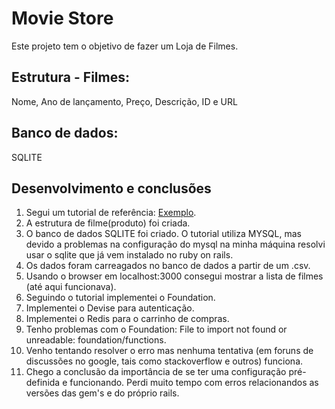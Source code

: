 # Movie Store

Este projeto tem o objetivo de fazer um Loja de Filmes.

## Estrutura - Filmes:
Nome, Ano de lançamento, Preço, Descrição, ID e URL

## Banco de dados:
SQLITE

## Desenvolvimento e conclusões
1) Segui um tutorial de referência: [Exemplo](https://www.sitepoint.com/build-online-store-rails/).
2) A estrutura de filme(produto) foi criada. 
3) O banco de dados SQLITE foi criado. O tutorial utiliza MYSQL, mas devido a problemas na configuração do mysql na minha máquina resolvi usar o sqlite que já vem instalado no ruby on rails.
4) Os dados foram carreagados no banco de dados a partir de um .csv. 
5) Usando o browser em localhost:3000 consegui mostrar a lista de filmes (até aqui funcionava).
6) Seguindo o tutorial implementei o Foundation.
7) Implementei o Devise para autenticação.
8) Implementei o Redis para o carrinho de compras.
9) Tenho problemas com o Foundation: File to import not found or unreadable: foundation/functions.
10) Venho tentando resolver o erro mas nenhuma tentativa (em foruns de discussões no google, tais como stackoverflow e outros) funciona.
11) Chego a conclusão da importância de se ter uma configuração pré-definida e funcionando. Perdi muito tempo com erros relacionandos as versões das gem's e do próprio rails.
























